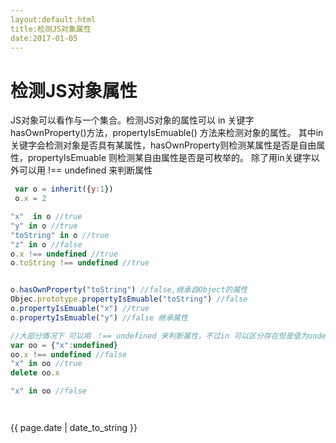 ```yaml
---
layout:default.html
title:检测JS对象属性
date:2017-01-05
---
```

# 检测JS对象属性

JS对象可以看作与一个集合。检测JS对象的属性可以 in 关键字 hasOwnProperty()方法，propertyIsEmuable() 方法来检测对象的属性。
其中in关键字会检测对象是否具有某属性，hasOwnProperty则检测某属性是否是自由属性，propertyIsEmuable 则检测某自由属性是否是可枚举的。
除了用in关键字以外可以用  !== undefined 来判断属性

```javascript
 var o = inherit({y:1})
 o.x = 2

"x"  in o //true
"y" in o //true
"toString" in o //true
"z" in o //false  
o.x !== undefined //true
o.toString !== undefined //true


o.hasOwnProperty("toString") //false,继承自Object的属性
Objec.prototype.propertyIsEmuable("toString") //false
o.propertyIsEmuable("x") //true
o.propertyIsEmuable("y") //false 继承属性

//大部分情况下 可以用 ！== undefined 来判断属性，不过in 可以区分存在但是值为undefined的属性例如
var oo = {"x":undefined}
oo.x !== undefined //false
"x" in oo //true  
delete oo.x

"x" in oo //false




```
<p>{{ page.date | date_to_string }}</p>
